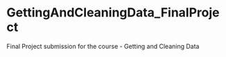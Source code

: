 # GettingAndCleaningData_FinalProject
Final Project submission for the course - Getting and Cleaning Data
